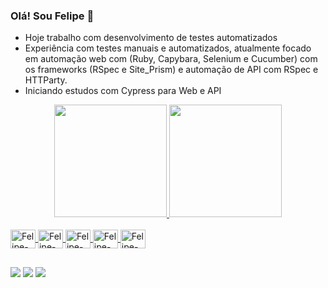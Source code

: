### Olá! Sou Felipe 👋

- Hoje trabalho com desenvolvimento de testes automatizados
- Experiência com testes manuais e automatizados, atualmente focado em automação web com (Ruby, Capybara, Selenium e Cucumber) com os frameworks (RSpec e Site_Prism) e automação de API com RSpec e HTTParty.
- Iniciando estudos com Cypress para Web e API

<div align="center">
  <a href="https://github.com/fsimoneto">
  <img height="180" src="https://github-readme-stats.vercel.app/api?username=fsimoneto&show_icons=true&theme=transparent&include_all_commits=true&count_private=true">
  <img height="180" src="https://github-readme-stats.vercel.app/api/top-langs/?username=fsimoneto&layout=compact&langs_count=7&theme=transparent">  
</div>

<div style="display: inline_block"><br>
  <img align="center" alt="Felipe-Ru" height="30" width="40" src="https://cdn.jsdelivr.net/gh/devicons/devicon/icons/ruby/ruby-original.svg">
  <img align="center" alt="Felipe-Js" height="30" width="40" src="https://cdn.jsdelivr.net/gh/devicons/devicon/icons/javascript/javascript-original.svg">
  <img align="center" alt="Felipe-Se" height="30" width="40" src="https://cdn.jsdelivr.net/gh/devicons/devicon/icons/selenium/selenium-original.svg">
  <img align="center" alt="Felipe-Cu" height="30" width="40" src="https://cdn.jsdelivr.net/gh/devicons/devicon/icons/cucumber/cucumber-plain.svg">
  <img align="center" alt="Felipe-Je" height="30" width="40" src="https://cdn.jsdelivr.net/gh/devicons/devicon/icons/jenkins/jenkins-original.svg">
</div>

##

<div> 
  <a href="https://www.instagram.com/felipesimoneto" target="_blank"><img src="https://img.shields.io/badge/-Instagram-%23E4405F?style=for-the-badge&logo=instagram&logoColor=white" target="_blank"></a>
  <a href = "mailto:fnsimoneto@gmail.com"><img src="https://img.shields.io/badge/-Gmail-%23333?style=for-the-badge&logo=gmail&logoColor=white" target="_blank"></a>
  <a href="https://www.linkedin.com/in/felipesimoneto/" target="_blank"><img src="https://img.shields.io/badge/-LinkedIn-%230077B5?style=for-the-badge&logo=linkedin&logoColor=white" target="_blank"></a> 
</div>
